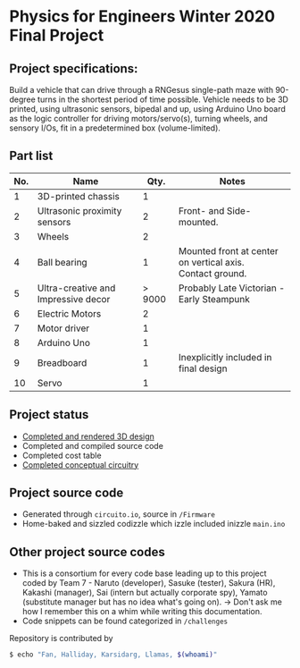 # Physics for Engineers Winter 2020 Final Project

## Project specifications:

Build a vehicle that can drive through a RNGesus single-path maze with 90-degree turns in the shortest period of time possible. Vehicle needs to be 3D printed, using ultrasonic sensors, bipedal and up, using Arduino Uno board as the logic controller for driving motors/servo(s), turning wheels, and sensory I/Os, fit in a predetermined box (volume-limited).

## Part list

| No. | Name | Qty. | Notes |
|-----|------|------|-------|
| 1 | 3D-printed chassis | 1 | 
| 2 | Ultrasonic proximity sensors | 2 | Front- and Side-mounted.
| 3 | Wheels | 2 |
| 4 | Ball bearing | 1 | Mounted front at center on vertical axis. <br>Contact ground. |
| 5 | Ultra-creative and Impressive decor | > 9000 | Probably Late Victorian - Early Steampunk |
| 6 | Electric Motors | 2 |
| 7 | Motor driver | 1 |
| 8 | Arduino Uno | 1 |
| 9 | Breadboard | 1 | Inexplicitly included in final design |
| 10 | Servo | 1 |

## Project status
- [Completed and rendered 3D design]()
- Completed and compiled source code
- Completed cost table
- [Completed conceptual circuitry](https://www.circuito.io/app?components=9590,9591,9594,10190,10218,11061,11372,13959,13959,166716,7654321)

## Project source code
- Generated through `circuito.io`, source in `/Firmware`
- Home-baked and sizzled codizzle which izzle included inizzle `main.ino`

## Other project source codes
- This is a consortium for every code base leading up to this project coded by Team 7 - Naruto (developer), Sasuke (tester), Sakura (HR), Kakashi (manager), Sai (intern but actually corporate spy), Yamato (substitute manager but has no idea what's going on). &rightarrow; Don't ask me how I remember this on a whim while writing this documentation.
- Code snippets can be found categorized in `/challenges`

Repository is contributed by 
```bash 
$ echo "Fan, Halliday, Karsidarg, Llamas, $(whoami)"
```